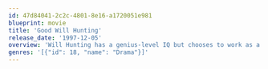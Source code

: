 ```yaml
---
id: 47d84041-2c2c-4801-8e16-a1720051e981
blueprint: movie
title: 'Good Will Hunting'
release_date: '1997-12-05'
overview: 'Will Hunting has a genius-level IQ but chooses to work as a janitor at MIT. When he solves a difficult graduate-level math problem, his talents are discovered by Professor Gerald Lambeau, who decides to help the misguided youth reach his potential. When Will is arrested for attacking a police officer, Professor Lambeau makes a deal to get leniency for him if he will get treatment from therapist Sean Maguire.'
genres: '[{"id": 18, "name": "Drama"}]'
---
```

